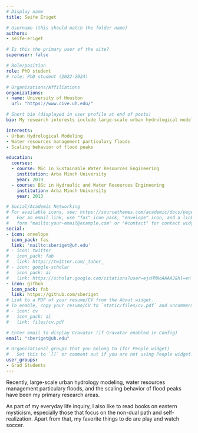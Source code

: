 ```yaml
---
# Display name
title: Seife Eriget

# Username (this should match the folder name)
authors:
- seife-eriget

# Is this the primary user of the site?
superuser: false

# Role/position
role: PhD student
# role: PhD student (2022-2024)

# Organizations/Affiliations
organizations:
- name: University of Houston
  url: "https://www.cive.uh.edu/"

# Short bio (displayed in user profile at end of posts)
bio: My research interests include large-scale urban hydrological modeling, peak flood analysis, and water resources management.

interests:
- Urban Hydrological Modeling
- Water resources management particulary floods
- Scaling behavior of flood peaks

education:
  courses:
  - course: MSc in Sustainable Water Resources Engineering
    institution: Arba Minch University
    year: 2019
  - course: BSc in Hydraulic and Water Resources Engineering
    institution: Arba Minch University
    year: 2013

# Social/Academic Networking
# For available icons, see: https://sourcethemes.com/academic/docs/page-builder/#icons
#   For an email link, use "fas" icon pack, "envelope" icon, and a link in the
#   form "mailto:your-email@example.com" or "#contact" for contact widget.
social:
- icon: envelope
  icon_pack: fas
  link: 'mailto:sberiget@uh.edu'
# - icon: twitter
#   icon_pack: fab
#   link: https://twitter.com/_taher_
# - icon: google-scholar
#   icon_pack: ai
#   link: https://scholar.google.com/citations?user=ejcHMAoAAAAJ&hl=en
- icon: github
  icon_pack: fab
  link: https://github.com/sberiget
# Link to a PDF of your resume/CV from the About widget.
# To enable, copy your resume/CV to `static/files/cv.pdf` and uncomment the lines below.
# - icon: cv
#   icon_pack: ai
#   link: files/cv.pdf

# Enter email to display Gravatar (if Gravatar enabled in Config)
email: "sberiget@uh.edu"

# Organizational groups that you belong to (for People widget)
#   Set this to `[]` or comment out if you are not using People widget.
user_groups:
- Grad Students
---
```


Recently, large-scale urban hydrology modeling, water resources management particulary floods, and the scaling behavior of flood peaks have been my primary research areas.

As part of my everyday life inquiry, I also like to read books on eastern mysticism, especially those that focus on the non-dual path and self-realization. Apart from that, my favorite things to do are play and watch soccer.
